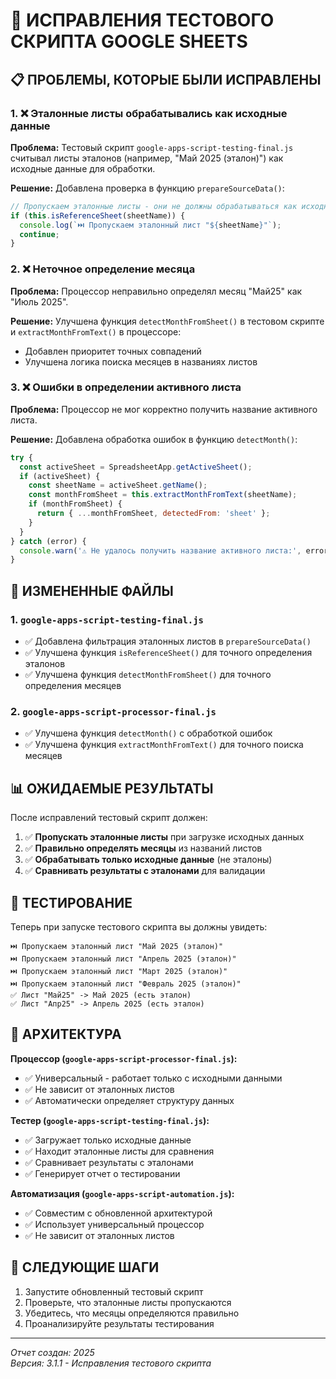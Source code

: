 # 🚀 ИСПРАВЛЕНИЯ ТЕСТОВОГО СКРИПТА GOOGLE SHEETS

## 📋 ПРОБЛЕМЫ, КОТОРЫЕ БЫЛИ ИСПРАВЛЕНЫ

### 1. ❌ Эталонные листы обрабатывались как исходные данные

**Проблема:** Тестовый скрипт `google-apps-script-testing-final.js` считывал листы эталонов (например, "Май 2025 (эталон)") как исходные данные для обработки.

**Решение:** Добавлена проверка в функцию `prepareSourceData()`:
```javascript
// Пропускаем эталонные листы - они не должны обрабатываться как исходные данные
if (this.isReferenceSheet(sheetName)) {
  console.log(`⏭️ Пропускаем эталонный лист "${sheetName}"`);
  continue;
}
```

### 2. ❌ Неточное определение месяца

**Проблема:** Процессор неправильно определял месяц "Май25" как "Июль 2025".

**Решение:** Улучшена функция `detectMonthFromSheet()` в тестовом скрипте и `extractMonthFromText()` в процессоре:
- Добавлен приоритет точных совпадений
- Улучшена логика поиска месяцев в названиях листов

### 3. ❌ Ошибки в определении активного листа

**Проблема:** Процессор не мог корректно получить название активного листа.

**Решение:** Добавлена обработка ошибок в функцию `detectMonth()`:
```javascript
try {
  const activeSheet = SpreadsheetApp.getActiveSheet();
  if (activeSheet) {
    const sheetName = activeSheet.getName();
    const monthFromSheet = this.extractMonthFromText(sheetName);
    if (monthFromSheet) {
      return { ...monthFromSheet, detectedFrom: 'sheet' };
    }
  }
} catch (error) {
  console.warn('⚠️ Не удалось получить название активного листа:', error.message);
}
```

## 🔧 ИЗМЕНЕННЫЕ ФАЙЛЫ

### 1. `google-apps-script-testing-final.js`
- ✅ Добавлена фильтрация эталонных листов в `prepareSourceData()`
- ✅ Улучшена функция `isReferenceSheet()` для точного определения эталонов
- ✅ Улучшена функция `detectMonthFromSheet()` для точного определения месяцев

### 2. `google-apps-script-processor-final.js`
- ✅ Улучшена функция `detectMonth()` с обработкой ошибок
- ✅ Улучшена функция `extractMonthFromText()` для точного поиска месяцев

## 📊 ОЖИДАЕМЫЕ РЕЗУЛЬТАТЫ

После исправлений тестовый скрипт должен:

1. ✅ **Пропускать эталонные листы** при загрузке исходных данных
2. ✅ **Правильно определять месяцы** из названий листов
3. ✅ **Обрабатывать только исходные данные** (не эталоны)
4. ✅ **Сравнивать результаты с эталонами** для валидации

## 🧪 ТЕСТИРОВАНИЕ

Теперь при запуске тестового скрипта вы должны увидеть:
```
⏭️ Пропускаем эталонный лист "Май 2025 (эталон)"
⏭️ Пропускаем эталонный лист "Апрель 2025 (эталон)"
⏭️ Пропускаем эталонный лист "Март 2025 (эталон)"
⏭️ Пропускаем эталонный лист "Февраль 2025 (эталон)"
✅ Лист "Май25" -> Май 2025 (есть эталон)
✅ Лист "Апр25" -> Апрель 2025 (есть эталон)
```

## 🎯 АРХИТЕКТУРА

**Процессор (`google-apps-script-processor-final.js`):**
- ✅ Универсальный - работает только с исходными данными
- ✅ Не зависит от эталонных листов
- ✅ Автоматически определяет структуру данных

**Тестер (`google-apps-script-testing-final.js`):**
- ✅ Загружает только исходные данные
- ✅ Находит эталонные листы для сравнения
- ✅ Сравнивает результаты с эталонами
- ✅ Генерирует отчет о тестировании

**Автоматизация (`google-apps-script-automation.js`):**
- ✅ Совместим с обновленной архитектурой
- ✅ Использует универсальный процессор
- ✅ Не зависит от эталонных листов

## 📝 СЛЕДУЮЩИЕ ШАГИ

1. Запустите обновленный тестовый скрипт
2. Проверьте, что эталонные листы пропускаются
3. Убедитесь, что месяцы определяются правильно
4. Проанализируйте результаты тестирования

---
*Отчет создан: 2025*  
*Версия: 3.1.1 - Исправления тестового скрипта* 